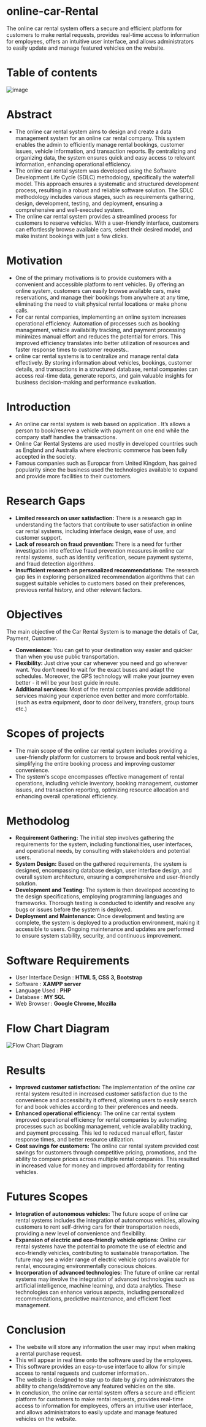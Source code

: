 ﻿# online-car-Rental
<!--[Netlify Status](https://api.netlify.com/api/v1/badges/ecbb943d-6319-49dc-81f7-54af676c16ef/deploy-status)](https://app.netlify.com/sites/onlinecarrental/deploys)-->
The online car rental system offers a secure and efficient platform for customers to make rental requests, provides real-time access to information for employees, offers an intuitive user interface, and allows administrators to easily update and manage featured vehicles on the website.

# Table of contents
![image](https://github.com/sahilkumardhala/Online-Car-Rental-System/assets/132347733/3da14013-facd-4d6a-89cd-ac30993d9efb)

# Abstract 
- The online car rental system aims to design and create a data management system for an online car rental company. This system enables the admin to efficiently manage rental bookings, customer issues, vehicle information, and transaction reports. By centralizing and organizing data, the system ensures quick and easy access to relevant information, enhancing operational efficiency.
- The online car rental system was developed using the Software Development Life Cycle (SDLC) methodology, specifically the waterfall model. This approach ensures a systematic and structured development process, resulting in a robust and reliable software solution. The SDLC methodology includes various stages, such as requirements gathering, design, development, testing, and deployment, ensuring a comprehensive and well-executed system.
- The online car rental system provides a streamlined process for customers to reserve vehicles. With a user-friendly interface, customers can effortlessly browse available cars, select their desired model, and make instant bookings with just a few clicks.
  
# Motivation
- One of the primary motivations is to provide customers with a convenient and accessible platform to rent vehicles. By offering an online system, customers can easily browse available cars, make reservations, and manage their bookings from anywhere at any time, eliminating the need to visit physical rental locations or make phone calls.
- For car rental companies, implementing an online system increases operational efficiency. Automation of processes such as booking management, vehicle availability tracking, and payment processing minimizes manual effort and reduces the potential for errors. This improved efficiency translates into better utilization of resources and faster response times to customer requests..
- online car rental systems is to centralize and manage rental data effectively. By storing information about vehicles, bookings, customer details, and transactions in a structured database, rental companies can access real-time data, generate reports, and gain valuable insights for business decision-making and performance evaluation.
  
# Introduction
- An online car rental system is web based on application .
It’s allows a person to book/reserve a vehicle with payment on one end while the company staff handles the transactions.
- Online Car Rental Systems are used mostly in developed countries such as England and Australia where electronic commerce has been fully accepted in the society. 
- Famous companies such as Europcar from United Kingdom, has gained popularity since the business used the technologies available to expand and provide more facilities to their customers.
# Research Gaps
- **Limited research on user satisfaction:** There is a research gap in understanding the factors that contribute to user satisfaction in online car rental systems, including interface design, ease of use, and customer support.
- **Lack of research on fraud prevention:** There is a need for further investigation into effective fraud prevention measures in online car rental systems, such as identity verification, secure payment systems, and fraud detection algorithms.
- **Insufficient research on personalized recommendations:** The research gap lies in exploring personalized recommendation algorithms that can suggest suitable vehicles to customers based on their preferences, previous rental history, and other relevant factors.

# Objectives
The main objective of the Car Rental System is to manage the details of Car, Payment, Customer.

- **Convenience:** You can get to your destination way easier and quicker than when you use public transportation.
- **Flexibility:** Just drive your car whenever you need and go wherever want. You don’t need to wait for the exact buses and adapt the schedules. Moreover, the GPS technology will make your journey even better - it will be your best guide in route.
- **Additional services:** Most of the rental companies provide additional services making your experience even better and more comfortable. (such as extra equipment, door to door delivery, transfers, group tours etc.)
  
# Scopes of projects
- The main scope of the online car rental system includes providing a user-friendly platform for customers to browse and book rental vehicles, simplifying the entire booking process and improving customer convenience.
- The system's scope encompasses effective management of rental operations, including vehicle inventory, booking management, customer issues, and transaction reporting, optimizing resource allocation and enhancing overall operational efficiency.
  
# Methodolog
- **Requirement Gathering:** The initial step involves gathering the requirements for the system, including functionalities, user interfaces, and operational needs, by consulting with stakeholders and potential users.
- **System Design:** Based on the gathered requirements, the system is designed, encompassing database design, user interface design, and overall system architecture, ensuring a comprehensive and user-friendly solution.
- **Development and Testing:** The system is then developed according to the design specifications, employing programming languages and frameworks. Thorough testing is conducted to identify and resolve any bugs or issues before the system is deployed.
- **Deployment and Maintenance:** Once development and testing are complete, the system is deployed to a production environment, making it accessible to users. Ongoing maintenance and updates are performed to ensure system stability, security, and continuous improvement.
  
# Software Requirements 
- User Interface Design : **HTML 5, CSS 3, Bootstrap**
- Software	            : **XAMPP server**
- Language Used	        : **PHP**
- Database	            : **MY SQL**
- Web Browser 	        : **Google Chrome, Mozilla**
  
# Flow Chart Diagram

![Flow Chart Diagram](https://github.com/sahilkumardhala/Online-Car-Rental-System/assets/132347733/640d1f3f-f559-45f5-bf5a-9cf99bce58f2)

# Results
- **Improved customer satisfaction:** The implementation of the online car rental system resulted in increased customer satisfaction due to the convenience and accessibility it offered, allowing users to easily search for and book vehicles according to their preferences and needs.
- **Enhanced operational efficiency:** The online car rental system improved operational efficiency for rental companies by automating processes such as booking management, vehicle availability tracking, and payment processing. This led to reduced manual effort, faster response times, and better resource utilization.
- **Cost savings for customers:** The online car rental system provided cost savings for customers through competitive pricing, promotions, and the ability to compare prices across multiple rental companies. This resulted in increased value for money and improved affordability for renting vehicles.

# Futures Scopes
- **Integration of autonomous vehicles:** The future scope of online car rental systems includes the integration of autonomous vehicles, allowing customers to rent self-driving cars for their transportation needs, providing a new level of convenience and flexibility.
- **Expansion of electric and eco-friendly vehicle options:** Online car rental systems have the potential to promote the use of electric and eco-friendly vehicles, contributing to sustainable transportation. The future may see a wider range of electric vehicle options available for rental, encouraging environmentally conscious choices.
- **Incorporation of advanced technologies:** The future of online car rental systems may involve the integration of advanced technologies such as artificial intelligence, machine learning, and data analytics. These technologies can enhance various aspects, including personalized recommendations, predictive maintenance, and efficient fleet management.

# Conclusion
- The website will store any information the user may input when making a rental purchase request.
- This will appear in real time onto the software used by the employees.
- This software provides an easy-to-use interface to allow for simple access to rental requests and customer information..
- The website is designed to stay up to date by giving administrators the ability to change/add/remove any featured vehicles on the site.
- In conclusion, the online car rental system offers a secure and efficient platform for customers to make rental requests, provides real-time access to information for employees, offers an intuitive user interface, and allows administrators to easily update and manage featured vehicles on the website.
